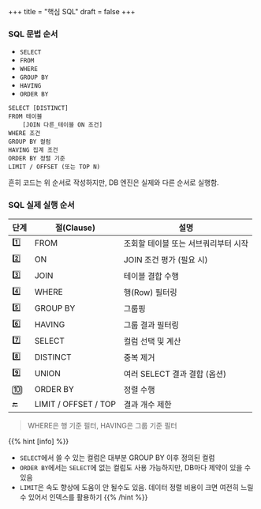 +++
title = "핵심 SQL"
draft = false
+++
### SQL 문법 순서
- ```SELECT```
- ```FROM```
- ```WHERE```
- ```GROUP BY```
- ```HAVING```
- ```ORDER BY```

```
SELECT [DISTINCT]
FROM 테이블
    [JOIN 다른_테이블 ON 조건]
WHERE 조건
GROUP BY 컬럼
HAVING 집계 조건
ORDER BY 정렬 기준
LIMIT / OFFSET (또는 TOP N)
```
흔히 코드는 위 순서로 작성하지만, DB 엔진은 실제와 다른 순서로 실행함.


### SQL 실제 실행 순서
단계 | 절(Clause) | 설명
-|-|-
1️⃣ | FROM | 조회할 테이블 또는 서브쿼리부터 시작
2️⃣ | ON | JOIN 조건 평가 (필요 시)
3️⃣ | JOIN | 테이블 결합 수행
4️⃣ | WHERE | 행(Row) 필터링
5️⃣ | GROUP BY | 그룹핑
6️⃣ | HAVING | 그룹 결과 필터링
7️⃣ | SELECT | 컬럼 선택 및 계산
8️⃣ | DISTINCT | 중복 제거
9️⃣ | UNION | 여러 SELECT 결과 결합 (옵션)
🔟 | ORDER BY | 정렬 수행
🔚 | LIMIT / OFFSET / TOP | 결과 개수 제한

> WHERE은 행 기준 필터, HAVING은 그룹 기준 필터

{{% hint [info] %}}
- ```SELECT```에서 쓸 수 있는 컬럼은 대부분 GROUP BY 이후 정의된 컬럼
- ```ORDER BY```에서는 ```SELECT```에 없는 컬럼도 사용 가능하지만, DB마다 제약이 있을 수 있음
- ```LIMIT```은 속도 향상에 도움이 안 될수도 있음. 데이터 정렬 비용이 크면 여전히 느릴 수 있어서 인덱스를 활용하기
{{% /hint %}}